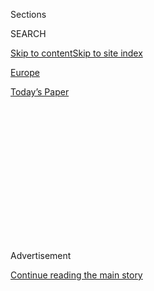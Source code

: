 <div id="app">

<div>

<div>

<div>

<div class="NYTAppHideMasthead css-1q2w90k e1suatyy0">

<div class="section css-ui9rw0 e1suatyy2">

<div class="css-eph4ug er09x8g0">

<div class="css-6n7j50">

</div>

<span class="css-1dv1kvn">Sections</span>

<div class="css-10488qs">

<span class="css-1dv1kvn">SEARCH</span>

</div>

[Skip to content](#site-content)[Skip to site
index](#site-index)

</div>

<div id="masthead-section-label" class="css-1wr3we4 eaxe0e00">

[Europe](https://www.nytimes.com/section/world/europe)

</div>

<div class="css-10698na e1huz5gh0">

</div>

</div>

<div id="masthead-bar-one" class="section hasLinks css-15hmgas e1csuq9d3">

<div class="css-uqyvli e1csuq9d0">

</div>

<div class="css-1uqjmks e1csuq9d1">

</div>

<div class="css-9e9ivx">

[](https://myaccount.nytimes.com/auth/login?response_type=cookie&client_id=vi)

</div>

<div class="css-1bvtpon e1csuq9d2">

[Today’s
Paper](https://www.nytimes.com/section/todayspaper)

</div>

</div>

</div>

</div>

<div data-aria-hidden="false">

<div id="site-content" data-role="main">

<div>

<div class="css-1aor85t" style="opacity:0.000000001;z-index:-1;visibility:hidden">

<div class="css-1hqnpie">

<div class="css-epjblv">

<span class="css-17xtcya">[Europe](/section/world/europe)</span><span class="css-x15j1o">|</span><span class="css-fwqvlz">For
Leaders of U.S. Allies, Getting Close to Trump Can
Sting</span>

</div>

<div class="css-k008qs">

<div class="css-1iwv8en">

<span class="css-18z7m18"></span>

<div>

</div>

</div>

<span class="css-1n6z4y">https://nyti.ms/2jLnJoN</span>

<div class="css-1705lsu">

<div class="css-4xjgmj">

<div class="css-4skfbu" data-role="toolbar" data-aria-label="Social Media Share buttons, Save button, and Comments Panel with current comment count" data-testid="share-tools">

  - 
  - 
  - 
  - 
    
    <div class="css-6n7j50">
    
    </div>

  - 

</div>

</div>

</div>

</div>

</div>

</div>

<div class="css-13pd83m">

</div>

<div id="top-wrapper" class="css-1sy8kpn">

<div id="top-slug" class="css-l9onyx">

Advertisement

</div>

[Continue reading the main
story](#after-top)

<div class="ad top-wrapper" style="text-align:center;height:100%;display:block;min-height:250px">

<div id="top" class="place-ad" data-position="top" data-size-key="top">

</div>

</div>

<div id="after-top">

</div>

</div>

<div id="sponsor-wrapper" class="css-1hyfx7x">

<div id="sponsor-slug" class="css-19vbshk">

Supported by

</div>

[Continue reading the main
story](#after-sponsor)

<div id="sponsor" class="ad sponsor-wrapper" style="text-align:center;height:100%;display:block">

</div>

<div id="after-sponsor">

</div>

</div>

<div class="css-1vkm6nb ehdk2mb0">

# For Leaders of U.S. Allies, Getting Close to Trump Can Sting

</div>

<div class="css-79elbk" data-testid="photoviewer-wrapper">

<div class="css-z3e15g" data-testid="photoviewer-wrapper-hidden">

</div>

<div class="css-1a48zt4 ehw59r15" data-testid="photoviewer-children">

![<span class="css-16f3y1r e13ogyst0" data-aria-hidden="true">President
Trump with Prime Minister Theresa May of Britain at the White House on
Friday. A close relationship with American presidents is regarded as
vital by allies and foes alike, but particularly by countries like
Britain, Canada, Japan and
Mexico.</span><span class="css-cnj6d5 e1z0qqy90" itemprop="copyrightHolder"><span class="css-1ly73wi e1tej78p0">Credit...</span><span><span>Stephen
Crowley/The New York
Times</span></span></span>](https://static01.nyt.com/images/2017/01/31/world/31Burned1/31Burned1-articleInline.jpg?quality=75&auto=webp&disable=upscale)

</div>

</div>

<div class="css-xt80pu e12qa4dv0">

<div class="css-18e8msd">

<div class="css-vp77d3 epjyd6m0">

<div class="css-1baulvz">

By [<span class="css-1baulvz last-byline" itemprop="name">Steven
Erlanger</span>](http://www.nytimes.com/by/steven-erlanger)

</div>

</div>

  - Jan. 30,
    2017

  - 
    
    <div class="css-4xjgmj">
    
    <div class="css-d8bdto" data-role="toolbar" data-aria-label="Social Media Share buttons, Save button, and Comments Panel with current comment count" data-testid="share-tools">
    
      - 
      - 
      - 
      - 
        
        <div class="css-6n7j50">
        
        </div>
    
      - 
    
    </div>
    
    </div>

</div>

</div>

<div class="section meteredContent css-1r7ky0e" name="articleBody" itemprop="articleBody">

<div class="css-1fanzo5 StoryBodyCompanionColumn">

<div class="css-53u6y8">

LONDON — It had all been going so well.

Prime Minister Theresa May of Britain had just left Washington on Friday
evening after a tense but successful first visit with President Trump
for a 10-hour flight to Ankara, Turkey, for her next awkward encounter,
with the increasingly autocratic Turkish president, Recep Tayyip
Erdogan.

By the time she had landed in Turkey, however, Mr. Trump had [signed his
executive
order](https://www.nytimes.com/2017/01/29/us/politics/white-house-official-in-reversal-says-green-card-holders-wont-be-barred.html)
halting entrance to the United States of all Syrian refugees and of most
citizens from seven predominantly Muslim countries. Mrs. May was
beginning to feel the backlash.

After she termed the executive order an American issue, criticism
erupted even among her own members of Parliament. She was [accused of
appeasement](https://twitter.com/TFletcher/status/825405947333976065) by
a former British diplomat. Protesters gathered outside Downing Street on
Monday night, and more than 1.5 million signatures collected on an
internet petition demanding that Mrs. May [rescind her
invitation](https://petition.parliament.uk/petitions/171928) for Mr.
Trump to visit Queen Elizabeth II.

A close relationship with any American president is regarded as crucial
by allies and foes alike, but especially by intimates like Britain,
Canada, Japan and Mexico. Yet like moths to the flame, the leaders of
those nations are finding that they draw close at their peril.

</div>

</div>

<div class="css-1fanzo5 StoryBodyCompanionColumn">

<div class="css-53u6y8">

While Mrs. May is the latest prominent figure to suffer repercussions
for her handling of Mr. Trump, the leaders of those other three close
allies have also felt the sting of public anger soon after what seemed
to be friendly telephone calls or encounters. They then find themselves
facing a no-win situation, either openly criticizing the leader of their
superpower ally or pulling their punches and risking severe criticism at
home.

One Western leader to escape this fate so far is the German chancellor,
Angela Merkel, who has kept a cool distance from Mr. Trump. In a
telephone call on Saturday, she reminded him of Washington’s obligations
under the Geneva Conventions to accept refugees fleeing war, a view
underlined by her official spokesman.

The danger of playing nice with Mr. Trump should come as little surprise
to his country’s allies. Besides campaigning on an “America First”
platform, he has regularly argued that allies have been taking the
United States for a ride, in trade, security and financial terms.

While he has been cordial in public settings with the leaders of those
allied nations, Mr. Trump has turned on them soon afterward.

“The problem for May is that Trump doesn’t value relationships. He
values strength and winning,” said Jeremy Shapiro, the director of
research at the European Council on Foreign Relations and a former
senior State Department official. “If you rush to the White House to
offer a weak hand of friendship, you guarantee exploitation.”

</div>

</div>

<div class="css-1fanzo5 StoryBodyCompanionColumn">

<div class="css-53u6y8">

While Mr. Trump’s executive order was clearly not aimed at Britain, he
signed it on Friday, just a few hours after Mrs. May left. “You can show
up at his doorstep and hold his hand so he doesn’t fall down a ramp, but
that doesn’t mean a few hours later when he’s signing an order he thinks
at all about how it affects you, your politics or your citizens,” Mr.
Shapiro said.

Particularly problematic for Mrs. May was her offering the invitation to
Mr. Trump to undertake a state visit with Queen Elizabeth II this year,
which was accepted. The [internet
petition](https://petition.parliament.uk/petitions/171928) to Parliament
calling for the cancellation of the invitation says the visit “would
cause embarrassment to Her Majesty the Queen.”

</div>

</div>

![<span class="css-16f3y1r e13ogyst0">Demonstrators marched in London
and other British cities on Monday to voice their displeasure for
President Trump and to protest the backing he has received from Prime
Minister Theresa
May.</span><span class="css-cch8ym"><span class="css-1dv1kvn">Credit</span><span class="css-cnj6d5 e1z0qqy90" itemprop="copyrightHolder"><span class="css-1ly73wi e1tej78p0">Credit...</span><span>Iliana
Magra/The New York
Times</span></span></span>](https://static01.nyt.com/images/2017/01/31/world/europe/31london-demo-video2/31london-demo-video2-videoSixteenByNineJumbo1600.jpg)

<div class="css-1fanzo5 StoryBodyCompanionColumn">

<div class="css-53u6y8">

By Monday evening in Britain, there had been more than 1.5 million
signatures, and some were enjoying themselves watching the numbers rise
in real time. At a large protest outside Downing Street, people urged
Mrs. May to cancel the state visit and said that while relations with
Washington were important, they should be cooler toward Mr. Trump.

Amber Curtis, 21, a film student who is half-British and half-Iranian,
said that she worried for her family and friends in America. “It sends a
bad message if he comes here after this ban,” Ms. Curtis said of Mr.
Trump. “I wouldn’t say that I want no relationship at all, but he cannot
come here under the terms of this ban. The terms need to be
renegotiated.”

Negma Yamin, 50, a teacher of Pakistani origin, was in tears. “I’m so
upset as a fellow Muslim; I hate the persecution,” she said. Mrs. May
“should absolutely have no relationship with him,” she added. “You
can’t negotiate with a person like that. What is he going to do with
the people? He’s dividing the U.S., he’s dividing the world.”

On Monday, Downing Street insisted that the invitation stood. But who
knows how Mr. Trump will react?

</div>

</div>

<div class="css-1fanzo5 StoryBodyCompanionColumn">

<div class="css-53u6y8">

The Mexican president, [Enrique Peña
Nieto](https://www.nytimes.com/2017/01/27/world/americas/trump-mexican-president-phone-call.html),
has had a similar experience to Mrs. May’s — twice. Last year, in the
name of conciliation and dialogue, he invited Mr. Trump to Mexico, a
somewhat questionable move given Mr. Trump’s contempt for Mexico and his
promises to renegotiate the North American Free Trade Agreement, raise
tariffs, deport millions of Mexicans, and build (or finish) a border
wall and make the southern neighbor of the United States pay for it.

The visit was widely viewed in Mexico as a national humiliation. It left
Mr. Trump looking stronger and Mr. Peña Nieto looking weaker, especially
when Mr. Trump, [in an immigration policy speech in
Phoenix](https://www.nytimes.com/2016/09/01/us/politics/donald-trump-immigration-speech.html)
the same day, insisted again that Mexico would pay for the wall.

Mr. Peña Nieto persisted after Mr. Trump’s election, apparently aiming,
like Mrs. May, to influence the new president and to moderate what many
hoped was just hyperbolic campaign talk. But just before the two men
were to meet in Washington, Mr. Trump issued executive orders calling
for the wall and greatly restricting immigration.

Mr. Peña Nieto [called off the
meeting](https://www.nytimes.com/2017/01/26/world/mexicos-president-cancels-meeting-with-trump-over-wall.html?_r=0)
only when Mr. Trump threatened on Twitter to cancel it unless Mexico
agreed to pay for the wall.

Embarrassed and cornered, Mr. Peña Nieto moved first, an act of defiance
that provided a rare moment of public approval for the unpopular
president. But given the importance of bilateral ties, he did [speak to
Mr.
Trump](https://www.nytimes.com/2017/01/27/world/americas/trump-mexican-president-phone-call.html)
the next morning for an hour, without setting a new date to meet.

“This is neither a victory nor a defeat,” said Fernando Dworak, an
analyst in Mexico City. “It is the bell ringing in a boxing match.”

Prime Minister Shinzo Abe of Japan has the distinction of being among
the first to feel the sting of Mr. Trump’s actions. In [a meeting in
November](https://www.nytimes.com/2016/11/17/world/asia/shinzo-abe-donald-trump.html)
in New York, Mr. Abe urged Mr. Trump, then the president-elect, not to
abandon a major trade deal, the Trans-Pacific Partnership.

</div>

</div>

<div class="css-1fanzo5 StoryBodyCompanionColumn">

<div class="css-53u6y8">

One of Mr. Trump’s first actions in office was to abandon the deal,
which many considered a victory for China, even though the pact had
already been blocked in the Senate. Mr. Trump has long questioned the
United States’ financial and military commitment to Japan’s security,
and he has criticized the automaker Toyota for planning to produce cars
in Mexico.

</div>

</div>

<div class="css-79elbk" data-testid="photoviewer-wrapper">

<div class="css-z3e15g" data-testid="photoviewer-wrapper-hidden">

</div>

<div class="css-1a48zt4 ehw59r15" data-testid="photoviewer-children">

![<span class="css-16f3y1r e13ogyst0" data-aria-hidden="true">Prime
Minister Justin Trudeau of Canada moved swiftly to make contact with
officials in the Trump administration and promoted ministers with
experience in the United
States.</span><span class="css-cnj6d5 e1z0qqy90" itemprop="copyrightHolder"><span class="css-1ly73wi e1tej78p0">Credit...</span><span>Chris
Bolin/Reuters</span></span>](https://static01.nyt.com/images/2017/01/31/world/31Burned2/31Burned2-articleInline.jpg?quality=75&auto=webp&disable=upscale)

</div>

</div>

<div class="css-1fanzo5 StoryBodyCompanionColumn">

<div class="css-53u6y8">

An editorial in the Mainichi Shimbun, a center-right paper in Japan,
questioned why Mr. Abe was not taking a stronger stand against Mr.
Trump: “It is hard to understand why the prime minister is defending a
president who destroyed the trade accord — formed after nearly six years
of arduous negotiations — on his fourth day in office.”

Given the stakes, Mr. Abe has refrained from open criticism of Mr. Trump
and is scheduled to meet with him in Washington early in February.

The Trump effect has been felt even in Australia, where Prime Minister
Malcolm Turnbull has come under criticism for saying it is [not his
job](http://www.abc.net.au/news/2017-01-30/turnbull-refuses-comment-on-trump-travel-ban/8222616)
to comment on the domestic policies of other countries. This after
[securing a
pledge](https://mobile.nytimes.com/2017/01/30/world/australia/trump-us-refugee-manus-nauru.html)
from the president on Sunday to honor an Obama administration agreement
to accept refugees detained on the Pacific islands of Nauru and Manus.

In Canada, too, the prime minister, Justin Trudeau, has had his Trump
moments. Mr. Trump is deeply unpopular in the country, but as Mr.
Trudeau’s father, former Prime Minister Pierre Trudeau, once said,
proximity to America “is in some ways like sleeping with an elephant; no
matter how friendly or temperate the beast, one is affected by every
twitch and grunt.”

So instead of provoking a fight, Mr. Trudeau moved swiftly to make
contact with officials in the new administration and reshaped his
cabinet to promote ministers with experience in the United States.

</div>

</div>

<div class="css-1fanzo5 StoryBodyCompanionColumn">

<div class="css-53u6y8">

Mr. Trump made problems right away for the Canadian leader by giving the
go-ahead to the Keystone XL pipeline, putting Mr. Trudeau in an
[uncomfortable
position](https://www.nytimes.com/2017/01/25/world/canada/canada-justin-trudeau-keystone-xl.html)
between environmentalists and oil producers.

If Mr. Trump goes after Canada on trade issues, as seems likely, Mr.
Trudeau is expected to become significantly more vocal and critical.

But to date he has avoided public criticism of the American president, a
reticence that may have helped over the weekend, after Mr. Trump’s
executive order on immigration. Canada was able to get quick
clarification from the White House that the directive would not affect
the movement of Canadian citizens and dual nationals into the United
States.

After fumbling its initial response, Britain got essentially the same
clarification 15 hours later, which London hailed as a result of its
special relationship with Mr. Trump. While Britain may have been
influential, however, the White House was already narrowing the initial
interpretations of the executive order.

But not before Mrs. May was attacked for timidity in the face of outrage
by her own legislators and by the opposition.

Still, the “special relationship” has never been an equal one, so some
degree of humiliation often goes with the territory.

As one message on Twitter, posted by the user
[@Locke1689](https://twitter.com/Locke1689/status/826011324270444544), a
professed “progressive conservative,” read: “Actively snubbing the
world’s only superpower would be gross diplomatic self-harm.”

</div>

</div>

</div>

<div>

</div>

<div>

</div>

<div>

</div>

<div>

<div id="bottom-wrapper" class="css-1ede5it">

<div id="bottom-slug" class="css-l9onyx">

Advertisement

</div>

[Continue reading the main
story](#after-bottom)

<div id="bottom" class="ad bottom-wrapper" style="text-align:center;height:100%;display:block;min-height:90px">

</div>

<div id="after-bottom">

</div>

</div>

</div>

</div>

</div>

## Site Index

<div>

</div>

## Site Information Navigation

  - [© <span>2020</span> <span>The New York Times
    Company</span>](https://help.nytimes.com/hc/en-us/articles/115014792127-Copyright-notice)

<!-- end list -->

  - [NYTCo](https://www.nytco.com/)
  - [Contact
    Us](https://help.nytimes.com/hc/en-us/articles/115015385887-Contact-Us)
  - [Work with us](https://www.nytco.com/careers/)
  - [Advertise](https://nytmediakit.com/)
  - [T Brand Studio](http://www.tbrandstudio.com/)
  - [Your Ad
    Choices](https://www.nytimes.com/privacy/cookie-policy#how-do-i-manage-trackers)
  - [Privacy](https://www.nytimes.com/privacy)
  - [Terms of
    Service](https://help.nytimes.com/hc/en-us/articles/115014893428-Terms-of-service)
  - [Terms of
    Sale](https://help.nytimes.com/hc/en-us/articles/115014893968-Terms-of-sale)
  - [Site
    Map](https://spiderbites.nytimes.com)
  - [Help](https://help.nytimes.com/hc/en-us)
  - [Subscriptions](https://www.nytimes.com/subscription?campaignId=37WXW)

</div>

</div>

</div>

</div>
